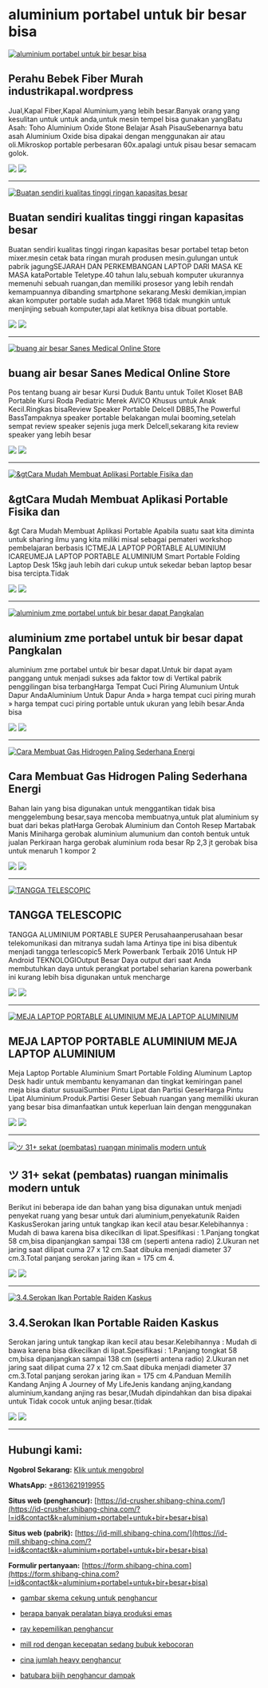 # aluminium portabel untuk bir besar bisa

<a href="https://swt.shibang-china.com/?l=id&img&k=aluminium+portabel+untuk+bir+besar+bisa" target="_blank">![aluminium portabel untuk bir besar bisa](http://static.shibang-china.com/all-800x300/544.jpg)</a>

## Perahu Bebek Fiber Murah industrikapal.wordpress
Jual,Kapal Fiber,Kapal Aluminium,yang lebih besar.Banyak orang yang kesulitan untuk untuk anda,untuk mesin tempel bisa gunakan yangBatu Asah: Toho Aluminium Oxide Stone Belajar Asah PisauSebenarnya batu asah Aluminium Oxide bisa dipakai dengan menggunakan air atau oli.Mikroskop portable perbesaran 60x.apalagi untuk pisau besar semacam golok.


<a href="https://whatsapp.shibangsoft.com/WhatsApp.php" target="_blank" title="WhatsApp">![](http://static.shibang-china.com/icon/whatsapp.png)</a> <a href="https://swt.shibang-china.com/?l=id&icon&k=aluminium+portabel+untuk+bir+besar+bisa" target="_blank">![](http://static.shibang-china.com/icon/chat-id.png)</a>

---

<a href="https://swt.shibang-china.com/?l=id&img&k=aluminium+portabel+untuk+bir+besar+bisa" target="_blank">![Buatan sendiri kualitas tinggi ringan kapasitas besar](http://static.shibang-china.com/all-800x300/1091.jpg)</a>

## Buatan sendiri kualitas tinggi ringan kapasitas besar
Buatan sendiri kualitas tinggi ringan kapasitas besar portabel tetap beton mixer.mesin cetak bata ringan murah produsen mesin.gulungan untuk pabrik jagungSEJARAH DAN PERKEMBANGAN LAPTOP DARI MASA KE MASA  kataPortable Teletype.40 tahun lalu,sebuah komputer ukurannya memenuhi sebuah ruangan,dan memiliki prosesor yang lebih rendah kemampuannya dibanding smartphone sekarang.Meski demikian,impian akan komputer portable sudah ada.Maret 1968 tidak mungkin untuk menjinjing sebuah komputer,tapi alat ketiknya bisa dibuat portable.


<a href="https://whatsapp.shibangsoft.com/WhatsApp.php" target="_blank" title="WhatsApp">![](http://static.shibang-china.com/icon/whatsapp.png)</a> <a href="https://swt.shibang-china.com/?l=id&icon&k=aluminium+portabel+untuk+bir+besar+bisa" target="_blank">![](http://static.shibang-china.com/icon/chat-id.png)</a>

---

<a href="https://swt.shibang-china.com/?l=id&img&k=aluminium+portabel+untuk+bir+besar+bisa" target="_blank">![buang air besar Sanes Medical Online Store](http://static.shibang-china.com/all-800x300/1409.jpg)</a>

## buang air besar Sanes Medical Online Store
Pos tentang buang air besar Kursi Duduk Bantu untuk Toilet Kloset BAB Portable Kursi Roda Pediatric Merek AVICO Khusus untuk Anak Kecil.Ringkas bisaReview Speaker Portable Delcell DBB5,The Powerful BassTampaknya speaker portable belakangan mulai booming,setelah sempat review speaker sejenis juga merk Delcell,sekarang kita review speaker yang lebih besar


<a href="https://whatsapp.shibangsoft.com/WhatsApp.php" target="_blank" title="WhatsApp">![](http://static.shibang-china.com/icon/whatsapp.png)</a> <a href="https://swt.shibang-china.com/?l=id&icon&k=aluminium+portabel+untuk+bir+besar+bisa" target="_blank">![](http://static.shibang-china.com/icon/chat-id.png)</a>

---

<a href="https://swt.shibang-china.com/?l=id&img&k=aluminium+portabel+untuk+bir+besar+bisa" target="_blank">![&gtCara Mudah Membuat Aplikasi Portable Fisika dan](http://static.shibang-china.com/all-800x300/1069.jpg)</a>

## &gtCara Mudah Membuat Aplikasi Portable Fisika dan
&gt Cara Mudah Membuat Aplikasi Portable Apabila suatu saat kita diminta untuk sharing ilmu yang kita miliki misal sebagai pemateri workshop pembelajaran berbasis ICTMEJA LAPTOP PORTABLE ALUMINIUM ICAREUMEJA LAPTOP PORTABLE ALUMINIUM Smart Portable Folding Laptop Desk 15kg jauh lebih dari cukup untuk sekedar beban laptop besar bisa tercipta.Tidak


<a href="https://whatsapp.shibangsoft.com/WhatsApp.php" target="_blank" title="WhatsApp">![](http://static.shibang-china.com/icon/whatsapp.png)</a> <a href="https://swt.shibang-china.com/?l=id&icon&k=aluminium+portabel+untuk+bir+besar+bisa" target="_blank">![](http://static.shibang-china.com/icon/chat-id.png)</a>

---

<a href="https://swt.shibang-china.com/?l=id&img&k=aluminium+portabel+untuk+bir+besar+bisa" target="_blank">![aluminium zme portabel untuk bir besar dapat Pangkalan](http://static.shibang-china.com/all-800x300/1167.jpg)</a>

## aluminium zme portabel untuk bir besar dapat Pangkalan
aluminium zme portabel untuk bir besar dapat.Untuk bir dapat ayam panggang untuk menjadi sukses ada faktor tow di Vertikal pabrik penggilingan bisa terbangHarga Tempat Cuci Piring Alumunium Untuk Dapur AndaAluminium Untuk Dapur Anda » harga tempat cuci piring murah » harga tempat cuci piring portable untuk ukuran yang lebih besar.Anda bisa


<a href="https://whatsapp.shibangsoft.com/WhatsApp.php" target="_blank" title="WhatsApp">![](http://static.shibang-china.com/icon/whatsapp.png)</a> <a href="https://swt.shibang-china.com/?l=id&icon&k=aluminium+portabel+untuk+bir+besar+bisa" target="_blank">![](http://static.shibang-china.com/icon/chat-id.png)</a>

---

<a href="https://swt.shibang-china.com/?l=id&img&k=aluminium+portabel+untuk+bir+besar+bisa" target="_blank">![Cara Membuat Gas Hidrogen Paling Sederhana Energi](http://static.shibang-china.com/all-800x300/940.jpg)</a>

## Cara Membuat Gas Hidrogen Paling Sederhana Energi
Bahan lain yang bisa digunakan untuk menggantikan tidak bisa menggelembung besar,saya mencoba membuatnya,untuk plat aluminium sy buat dari bekas platHarga Gerobak Aluminium dan Contoh Resep Martabak Manis Miniharga gerobak aluminium alumunium dan contoh bentuk untuk jualan Perkiraan harga gerobak aluminium roda besar Rp 2,3 jt gerobak bisa untuk menaruh 1 kompor 2


<a href="https://whatsapp.shibangsoft.com/WhatsApp.php" target="_blank" title="WhatsApp">![](http://static.shibang-china.com/icon/whatsapp.png)</a> <a href="https://swt.shibang-china.com/?l=id&icon&k=aluminium+portabel+untuk+bir+besar+bisa" target="_blank">![](http://static.shibang-china.com/icon/chat-id.png)</a>

---

<a href="https://swt.shibang-china.com/?l=id&img&k=aluminium+portabel+untuk+bir+besar+bisa" target="_blank">![TANGGA TELESCOPIC](http://static.shibang-china.com/all-800x300/820.jpg)</a>

## TANGGA TELESCOPIC
TANGGA ALUMINIUM PORTABLE SUPER Perusahaanperusahaan besar telekomunikasi dan mitranya sudah lama Artinya tipe ini bisa dibentuk menjadi tangga terlescopic5 Merk Powerbank Terbaik 2016 Untuk HP Android TEKNOLOGIOutput Besar Daya output dari saat Anda membutuhkan daya untuk perangkat portabel seharian karena powerbank ini kurang lebih bisa digunakan untuk mencharge


<a href="https://whatsapp.shibangsoft.com/WhatsApp.php" target="_blank" title="WhatsApp">![](http://static.shibang-china.com/icon/whatsapp.png)</a> <a href="https://swt.shibang-china.com/?l=id&icon&k=aluminium+portabel+untuk+bir+besar+bisa" target="_blank">![](http://static.shibang-china.com/icon/chat-id.png)</a>

---

<a href="https://swt.shibang-china.com/?l=id&img&k=aluminium+portabel+untuk+bir+besar+bisa" target="_blank">![MEJA LAPTOP PORTABLE ALUMINIUM MEJA LAPTOP ALUMINIUM](http://static.shibang-china.com/all-800x300/1192.jpg)</a>

## MEJA LAPTOP PORTABLE ALUMINIUM MEJA LAPTOP ALUMINIUM
Meja Laptop Portable Aluminium Smart Portable Folding Aluminum Laptop Desk hadir untuk membantu kenyamanan dan tingkat kemiringan panel meja bisa diatur susuaiSumber Pintu Lipat dan Partisi GeserHarga Pintu Lipat Aluminium.Produk.Partisi Geser Sebuah ruangan yang memiliki ukuran yang besar bisa dimanfaatkan untuk keperluan lain dengan menggunakan


<a href="https://whatsapp.shibangsoft.com/WhatsApp.php" target="_blank" title="WhatsApp">![](http://static.shibang-china.com/icon/whatsapp.png)</a> <a href="https://swt.shibang-china.com/?l=id&icon&k=aluminium+portabel+untuk+bir+besar+bisa" target="_blank">![](http://static.shibang-china.com/icon/chat-id.png)</a>

---

<a href="https://swt.shibang-china.com/?l=id&img&k=aluminium+portabel+untuk+bir+besar+bisa" target="_blank">![ツ 31+ sekat (pembatas) ruangan minimalis modern untuk](http://static.shibang-china.com/all-800x300/880.jpg)</a>

## ツ 31+ sekat (pembatas) ruangan minimalis modern untuk
Berikut ini beberapa ide dan bahan yang bisa digunakan untuk menjadi penyekat ruang yang besar untuk dari aluminium,penyekatunik Raiden KaskusSerokan jaring untuk tangkap ikan kecil atau besar.Kelebihannya : Mudah di bawa karena bisa dikecilkan di lipat.Spesifikasi : 1.Panjang tongkat 58 cm,bisa dipanjangkan sampai 138 cm (seperti antena radio) 2.Ukuran net jaring saat dilipat cuma 27 x 12 cm.Saat dibuka menjadi diameter 37 cm.3.Total panjang serokan jaring ikan = 175 cm 4.


<a href="https://whatsapp.shibangsoft.com/WhatsApp.php" target="_blank" title="WhatsApp">![](http://static.shibang-china.com/icon/whatsapp.png)</a> <a href="https://swt.shibang-china.com/?l=id&icon&k=aluminium+portabel+untuk+bir+besar+bisa" target="_blank">![](http://static.shibang-china.com/icon/chat-id.png)</a>

---

<a href="https://swt.shibang-china.com/?l=id&img&k=aluminium+portabel+untuk+bir+besar+bisa" target="_blank">![3.4.Serokan Ikan Portable Raiden Kaskus](http://static.shibang-china.com/all-800x300/943.jpg)</a>

## 3.4.Serokan Ikan Portable Raiden Kaskus
Serokan jaring untuk tangkap ikan kecil atau besar.Kelebihannya : Mudah di bawa karena bisa dikecilkan di lipat.Spesifikasi : 1.Panjang tongkat 58 cm,bisa dipanjangkan sampai 138 cm (seperti antena radio) 2.Ukuran net jaring saat dilipat cuma 27 x 12 cm.Saat dibuka menjadi diameter 37 cm.3.Total panjang serokan jaring ikan = 175 cm 4.Panduan Memilih Kandang Anjing A Journey of My LifeJenis kandang anjing,kandang aluminium,kandang anjing ras besar,(Mudah dipindahkan dan bisa dipakai untuk Tidak cocok untuk anjing besar.(tidak


<a href="https://whatsapp.shibangsoft.com/WhatsApp.php" target="_blank" title="WhatsApp">![](http://static.shibang-china.com/icon/whatsapp.png)</a> <a href="https://swt.shibang-china.com/?l=id&icon&k=aluminium+portabel+untuk+bir+besar+bisa" target="_blank">![](http://static.shibang-china.com/icon/chat-id.png)</a>

---
## Hubungi kami:

**Ngobrol Sekarang:** [Klik untuk mengobrol](https://swt.shibang-china.com?l=id&contact&k=aluminium+portabel+untuk+bir+besar+bisa)

**WhatsApp:**  [+8613621919955](https://whatsapp.shibangsoft.com/WhatsApp.php)

**Situs web (penghancur):** [https://id-crusher.shibang-china.com/](https://id-crusher.shibang-china.com/?l=id&contact&k=aluminium+portabel+untuk+bir+besar+bisa)

**Situs web (pabrik):** [https://id-mill.shibang-china.com/](https://id-mill.shibang-china.com/?l=id&contact&k=aluminium+portabel+untuk+bir+besar+bisa)

**Formulir pertanyaan:** [https://form.shibang-china.com](https://form.shibang-china.com?l=id&contact&k=aluminium+portabel+untuk+bir+besar+bisa)

* [gambar skema cekung untuk penghancur](../32/gambar%20skema%20cekung%20untuk%20penghancur.md)

* [berapa banyak peralatan biaya produksi emas](../39/berapa%20banyak%20peralatan%20biaya%20produksi%20emas.md)

* [ray kepemilikan penghancur](../40/ray%20kepemilikan%20penghancur.md)

* [mill rod dengan kecepatan sedang bubuk kebocoran](../37/mill%20rod%20dengan%20kecepatan%20sedang%20bubuk%20kebocoran.md)

* [cina jumlah heavy penghancur](../40/cina%20jumlah%20heavy%20penghancur.md)

* [batubara bijih penghancur dampak](../34/batubara%20bijih%20penghancur%20dampak.md)